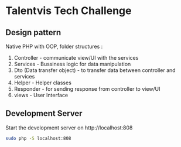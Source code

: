 # Talentvis Tech Challenge

## Design pattern
Native PHP with OOP, folder structures :
1. Controller - communicate view/UI with the services  
2. Services - Bussiness logic for data manipulation 
3. Dto (Data transfer object) - to transfer data between controller and services
4. Helper - Helper classes
5. Responder - for sending response from controller to view/UI
6. views - User Interface



## Development Server

Start the development server on http://localhost:808

```bash
sudo php -S localhost:808
```
